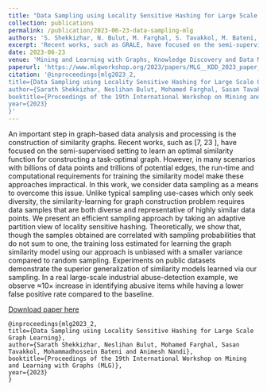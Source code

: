 ```yaml
---
title: "Data Sampling using Locality Sensitive Hashing for Large Scale Graph Learning"
collection: publications
permalink: /publication/2023-06-23-data-sampling-mlg
authors: 'S. Shekkizhar, N. Bulut, M. Farghal, S. Tavakkol, M. Bateni, A. Nandi'
excerpt: 'Recent works, such as GRALE, have focused on the semi-supervised setting to learn an optimal similarity function for constructing a task-optimal graph. However, in many scenarios with billions of data points and trillions of potential edges, the run-time and computational requirements for training the similarity model make these approaches impractical. In this work, we consider data sampling as a means to overcome this issue.'
date: 2023-06-23
venue: 'Mining and Learning with Graphs, Knowledge Discovery and Data Mining (KDD)'
paperurl: 'https://www.mlgworkshop.org/2023/papers/MLG__KDD_2023_paper_2.pdf'
citation: '@inproceedings{mlg2023_2,
title={Data Sampling using Locality Sensitive Hashing for Large Scale Graph Learning},
author={Sarath Shekkizhar, Neslihan Bulut, Mohamed Farghal, Sasan Tavakkol, Mohammadhossein Bateni and Animesh Nandi},
booktitle={Proceedings of the 19th International Workshop on Mining and Learning with Graphs (MLG)},
year={2023}
}'
---
```

An important step in graph-based data analysis and processing is the construction of similarity graphs. Recent works, such as [7, 23 ], have focused on the semi-supervised setting to learn an optimal similarity function for constructing a task-optimal graph. However, in many scenarios with billions of data points and trillions of potential edges, the run-time and computational requirements for training the similarity model make these approaches impractical. In this work, we consider data sampling as a means to overcome this issue. Unlike typical sampling use-cases which only seek diversity, the similarity-learning for graph construction problem requires data samples that are both diverse and representative of highly similar data points. We present an efficient sampling approach by taking an adaptive partition view of locality sensitive hashing. Theoretically, we show that, though the samples obtained are correlated with sampling probabilities that do not sum to one, the training loss estimated for learning the graph similarity model using our approach is unbiased with a smaller variance compared to random sampling. Experiments on public datasets demonstrate the superior generalization of similarity models learned via our sampling. In a real large-scale industrial abuse-detection example, we observe ≈10× increase in identifying abusive items while having a lower false positive rate compared to the baseline.

[Download paper here](https://www.mlgworkshop.org/2023/papers/MLG__KDD_2023_paper_2.pdf)

```
@inproceedings{mlg2023_2,
title={Data Sampling using Locality Sensitive Hashing for Large Scale Graph Learning},
author={Sarath Shekkizhar, Neslihan Bulut, Mohamed Farghal, Sasan Tavakkol, Mohammadhossein Bateni and Animesh Nandi},
booktitle={Proceedings of the 19th International Workshop on Mining and Learning with Graphs (MLG)},
year={2023}
}
```